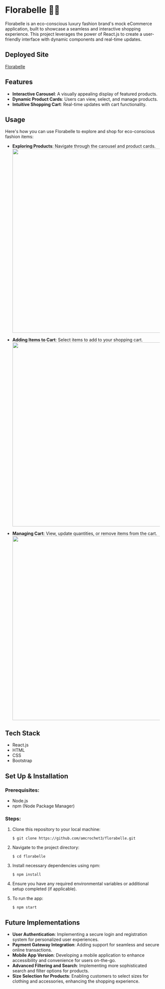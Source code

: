 # Florabelle 🌸👗

Florabelle is an eco-conscious luxury fashion brand's mock eCommerce application, built to showcase a seamless and interactive shopping experience. This project leverages the power of React.js to create a user-friendly interface with dynamic components and real-time updates.

## Deployed Site

[Florabelle](https://amcrochet3.github.io/florabelle-deployed/)

## Features

- **Interactive Carousel**: A visually appealing display of featured products.
- **Dynamic Product Cards**: Users can view, select, and manage products.
- **Intuitive Shopping Cart**: Real-time updates with cart functionality.

## Usage

Here's how you can use Florabelle to explore and shop for eco-conscious fashion items:

- **Exploring Products**: Navigate through the carousel and product cards.
  <img src="https://github.com/amcrochet3/florabelle/assets/123776329/5ed9294c-9eb8-482a-bb03-75e4922cf4cd" width="600">

- **Adding Items to Cart**: Select items to add to your shopping cart.
  <img src="https://github.com/amcrochet3/florabelle/assets/123776329/561908c5-af5f-4199-acae-47128c662bcd" width="600">
  
- **Managing Cart**: View, update quantities, or remove items from the cart.
  <img src="https://github.com/amcrochet3/florabelle/assets/123776329/23a930d1-b178-4383-a423-aec5303a8441" width="600">

## Tech Stack

- React.js
- HTML
- CSS
- Bootstrap

## Set Up & Installation
### Prerequisites:
- Node.js
- npm (Node Package Manager)

### Steps:
1. Clone this repository to your local machine:
   ```shell
   $ git clone https://github.com/amcrochet3/florabelle.git

2. Navigate to the project directory:
   ```shell
   $ cd florabelle

3. Install necessary dependencies using npm:
   ```shell
   $ npm install

4. Ensure you have any required environmental variables or additional setup completed (if applicable).

5. To run the app:
   ```shell
   $ npm start

## Future Implementations

- **User Authentication**: Implementing a secure login and registration system for personalized user experiences.
- **Payment Gateway Integration**: Adding support for seamless and secure online transactions.
- **Mobile App Version**: Developing a mobile application to enhance accessibility and convenience for users on-the-go.
- **Advanced Filtering and Search**: Implementing more sophisticated search and filter options for products.
- **Size Selection for Products**: Enabling customers to select sizes for clothing and accessories, enhancing the shopping experience.
